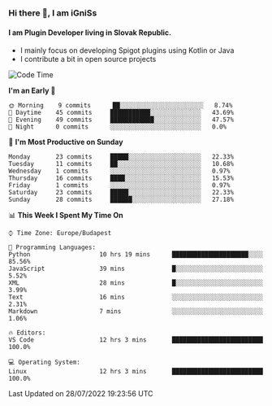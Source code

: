 ### Hi there 👋, I am iGniSs

#### I am Plugin Developer living in Slovak Republic.
- I mainly focus on developing Spigot plugins using Kotlin or Java
- I contribute a bit in open source projects

<!--START_SECTION:waka-->
![Code Time](http://img.shields.io/badge/Code%20Time-854%20hrs%2014%20mins-blue)

**I'm an Early 🐤** 

```text
🌞 Morning    9 commits      ██░░░░░░░░░░░░░░░░░░░░░░░   8.74% 
🌆 Daytime    45 commits     ███████████░░░░░░░░░░░░░░   43.69% 
🌃 Evening    49 commits     ████████████░░░░░░░░░░░░░   47.57% 
🌙 Night      0 commits      ░░░░░░░░░░░░░░░░░░░░░░░░░   0.0%

```
📅 **I'm Most Productive on Sunday** 

```text
Monday       23 commits     █████░░░░░░░░░░░░░░░░░░░░   22.33% 
Tuesday      11 commits     ██░░░░░░░░░░░░░░░░░░░░░░░   10.68% 
Wednesday    1 commits      ░░░░░░░░░░░░░░░░░░░░░░░░░   0.97% 
Thursday     16 commits     ████░░░░░░░░░░░░░░░░░░░░░   15.53% 
Friday       1 commits      ░░░░░░░░░░░░░░░░░░░░░░░░░   0.97% 
Saturday     23 commits     █████░░░░░░░░░░░░░░░░░░░░   22.33% 
Sunday       28 commits     ██████░░░░░░░░░░░░░░░░░░░   27.18%

```


📊 **This Week I Spent My Time On** 

```text
⌚︎ Time Zone: Europe/Budapest

💬 Programming Languages: 
Python                   10 hrs 19 mins      █████████████████████░░░░   85.56% 
JavaScript               39 mins             █░░░░░░░░░░░░░░░░░░░░░░░░   5.52% 
XML                      28 mins             █░░░░░░░░░░░░░░░░░░░░░░░░   3.99% 
Text                     16 mins             ░░░░░░░░░░░░░░░░░░░░░░░░░   2.31% 
Markdown                 7 mins              ░░░░░░░░░░░░░░░░░░░░░░░░░   1.06%

🔥 Editors: 
VS Code                  12 hrs 3 mins       █████████████████████████   100.0%

💻 Operating System: 
Linux                    12 hrs 3 mins       █████████████████████████   100.0%

```


 Last Updated on 28/07/2022 19:23:56 UTC
<!--END_SECTION:waka-->